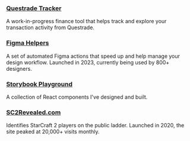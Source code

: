 ### <a href="https://questrade-tracker.vercel.app" target="_blank">Questrade Tracker<a>
A work-in-progress finance tool that helps track and explore your transaction activity from Questrade.

### <a href="https://www.figma.com/community/plugin/1209701436097360077/figma-helpers" target="_blank">Figma Helpers<a>
A set of automated Figma actions that speed up and help manage your design workflow. Launched in 2023, currently being used by 800+ designers.

### <a href="https://storybook.davidchan.xyz/?path=/story/multiselect--multi-select" target="_blank">Storybook Playground<a>
A collection of React components I've designed and built.

### <a href="https://sc2revealed.com" target="_blank">SC2Revealed.com<a>
Identifies StarCraft 2 players on the public ladder. Launched in 2020, the site peaked at 20,000+ visits monthly.
